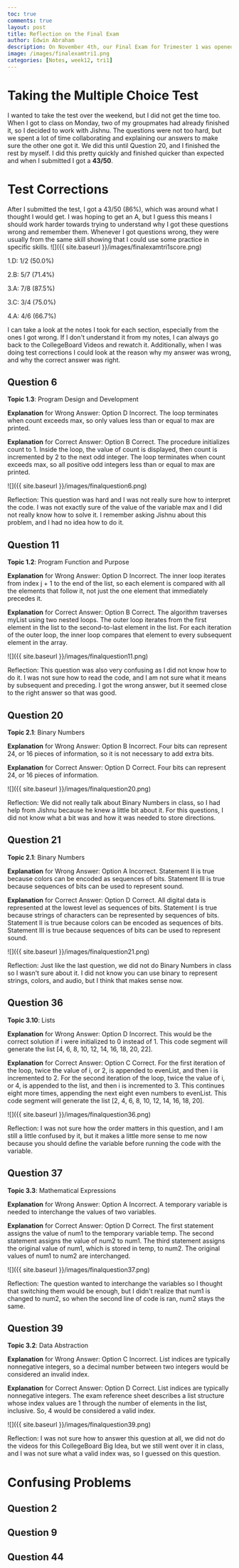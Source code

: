 ```yaml
---
toc: true
comments: true
layout: post
title: Reflection on the Final Exam
author: Edwin Abraham
description: On November 4th, our Final Exam for Trimester 1 was opened and it was a Multiple Choice Test on CollegeBoard with 50 Questions and this is my reflection as well as any test corrections
image: /images/finalexamtri1.png
categories: [Notes, week12, tri1]
---
```


# Taking the Multiple Choice Test
I wanted to take the test over the weekend, but I did not get the time too. When I got to class on Monday, two of my groupmates had already finished it, so I decided to work with Jishnu. The questions were not too hard, but we spent a lot of time collaborating and explaining our answers to make sure the other one got it. We did this until Question 20, and I finished the rest by myself. I did this pretty quickly and finished quicker than expected and when I submitted I got a **43/50**.

# Test Corrections
After I submitted the test, I got a 43/50 (86%), which was around what I thought I would get. I was hoping to get an A, but I guess this means I should work harder towards trying to understand why I got these questions wrong and remember them. Whenever I got questions wrong, they were usually from the same skill showing that I could use some practice in specific skills.
![]({{ site.baseurl }}/images/finalexamtri1score.png)

1.D: 1/2 (50.0%)

2.B: 5/7 (71.4%)

3.A: 7/8 (87.5%)

3.C: 3/4 (75.0%)

4.A: 4/6 (66.7%)

I can take a look at the notes I took for each section, especially from the ones I got wrong. If I don't understand it from my notes, I can always go back to the CollegeBoard Videos and rewatch it. Additionally, when I was doing test corrections I could look at the reason why my answer was wrong, and why the correct answer was right.

## Question 6
**Topic 1.3**: Program Design and Development

**Explanation** for Wrong Answer: Option D
Incorrect. The loop terminates when count exceeds max, so only values less than or equal to max are printed.

**Explanation** for Correct Answer: Option B
Correct. The procedure initializes count to 1. Inside the loop, the value of count is displayed, then count is incremented by 2 to the next odd integer. The loop terminates when count exceeds max, so all positive odd integers less than or equal to max are printed.

![]({{ site.baseurl }}/images/finalquestion6.png)

Reflection: This question was hard and I was not really sure how to interpret the code. I was not exactly sure of the value of the variable max and I did not really know how to solve it. I remember asking Jishnu about this problem, and I had no idea how to do it.

## Question 11
**Topic 1.2**: Program Function and Purpose

**Explanation** for Wrong Answer: Option D
Incorrect. The inner loop iterates from index j + 1 to the end of the list, so each element is compared with all the elements that follow it, not just the one element that immediately precedes it.

**Explanation** for Correct Answer: Option B
Correct. The algorithm traverses myList using two nested loops. The outer loop iterates from the first element in the list to the second-to-last element in the list. For each iteration of the outer loop, the inner loop compares that element to every subsequent element in the array.

![]({{ site.baseurl }}/images/finalquestion11.png)

Reflection: This question was also very confusing as I did not know how to do it. I was not sure how to read the code, and I am not sure what it means by subsequent and preceding. I got the wrong answer, but it seemed close to the right answer so that was good.

## Question 20
**Topic 2.1**: Binary Numbers

**Explanation** for Wrong Answer: Option B
Incorrect. Four bits can represent 24, or 16 pieces of information, so it is not necessary to add extra bits.

**Explanation** for Correct Answer: Option D
Correct. Four bits can represent 24, or 16 pieces of information.

![]({{ site.baseurl }}/images/finalquestion20.png)

Reflection: We did not really talk about Binary Numbers in class, so I had help from Jishnu because he knew a little bit about it. For this questions, I did not know what a bit was and how it was needed to store directions.

## Question 21
**Topic 2.1**: Binary Numbers

**Explanation** for Wrong Answer: Option A
Incorrect. Statement II is true because colors can be encoded as sequences of bits. Statement III is true because sequences of bits can be used to represent sound.

**Explanation** for Correct Answer: Option D
Correct. All digital data is represented at the lowest level as sequences of bits. Statement I is true because strings of characters can be represented by sequences of bits. Statement II is true because colors can be encoded as sequences of bits. Statement III is true because sequences of bits can be used to represent sound.

![]({{ site.baseurl }}/images/finalquestion21.png)

Reflection: Just like the last question, we did not do Binary Numbers in class so I wasn't sure about it. I did not know you can use binary to represent strings, colors, and audio, but I think that makes sense now.

## Question 36
**Topic 3.10**: Lists

**Explanation** for Wrong Answer: Option D
Incorrect. This would be the correct solution if i were initialized to 0 instead of 1. This code segment will generate the list [4, 6, 8, 10, 12, 14, 16, 18, 20, 22].

**Explanation** for Correct Answer: Option C
Correct. For the first iteration of the loop, twice the value of i, or 2, is appended to evenList, and then i is incremented to 2. For the second iteration of the loop, twice the value of i, or 4, is appended to the list, and then i is incremented to 3. This continues eight more times, appending the next eight even numbers to evenList. This code segment will generate the list [2, 4, 6, 8, 10, 12, 14, 16, 18, 20].

![]({{ site.baseurl }}/images/finalquestion36.png)

Reflection: I was not sure how the order matters in this question, and I am still a little confused by it, but it makes a little more sense to me now because you should define the variable before running the code with the variable.

## Question 37
**Topic 3.3**: Mathematical Expressions

**Explanation** for Wrong Answer: Option A
Incorrect. A temporary variable is needed to interchange the values of two variables.

**Explanation** for Correct Answer: Option D
Correct. The first statement assigns the value of num1 to the temporary variable temp. The second statement assigns the value of num2 to num1. The third statement assigns the original value of num1, which is stored in temp, to num2. The original values of num1 to num2 are interchanged.

![]({{ site.baseurl }}/images/finalquestion37.png)

Reflection: The question wanted to interchange the variables so I thought that switching them would be enough, but I didn't realize that num1 is changed to num2, so when the second line of code is ran, num2 stays the same.

## Question 39
**Topic 3.2**: Data Abstraction

**Explanation** for Wrong Answer: Option C
Incorrect. List indices are typically nonnegative integers, so a decimal number between two integers would be considered an invalid index.

**Explanation** for Correct Answer: Option D
Correct. List indices are typically nonnegative integers. The exam reference sheet describes a list structure whose index values are 1 through the number of elements in the list, inclusive. So, 4 would be considered a valid index.

![]({{ site.baseurl }}/images/finalquestion39.png)

Reflection: I was not sure how to answer this question at all, we did not do the videos for this CollegeBoard Big Idea, but we still went over it in class, and I was not sure what a valid index was, so I guessed on this question.

# Confusing Problems

## Question 2

## Question 9

## Question 44


